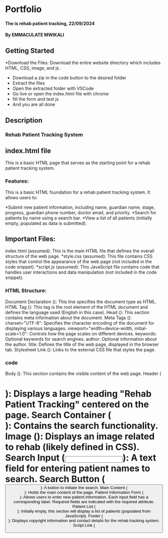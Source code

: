 # Portfolio
#### The is rehab patient tracking, 22/09/2024
#### **By EMMACULATE MWIKALI**

## Getting Started
*Download the Files: Download the entire website directory which      includes HTML, CSS, image, and js .
* Download a zip in the code button to the desired folder
* Extract the files
* Open the extracted folder with VSCode
* Go live or open the index.html file with chrome
* fill the form and test js
* And you are all done

## Description
### Rehab Patient Tracking System

## index.html file
This is a basic HTML page that serves as the starting point for a rehab patient tracking system.

### Features:

This is a basic HTML foundation for a rehab patient tracking system. It allows users to:

 *Submit new patient information, including name, guardian name, stage, progress,    guardian phone number, doctor email, and priority.
 *Search for patients by name using a search bar.
 *View a list of all patients (initially empty, populated as data is submitted).
## Important Files:

index.html (assumed): This is the main HTML file that defines the overall structure of the web page.
   *style.css (assumed): This file contains CSS styles that control the appearance of the web page (not included in the code snippet).
    *script.js (assumed): This JavaScript file contains code that handles user interactions and data manipulation (not included in the code snippet).
### HTML Structure:

Document Declaration (<!DOCTYPE html>): This line specifies the document type as HTML.
HTML Tag (<html lang="en">): This tag is the root element of the HTML document and defines the language used (English in this case).
Head (<head>): This section contains meta information about the document.
Meta Tags (<meta>):
charset="UTF-8": Specifies the character encoding of the document for displaying various languages.
viewport="width=device-width, initial-scale=1.0": Controls how the page scales on different devices.
keywords: Optional keywords for search engines.
author: Optional information about the author.
title: Defines the title of the web page, displayed in the browser tab.
Stylesheet Link (<link rel="stylesheet" href="style.css">): Links to the external CSS file that styles the page.

### code 
Body (<body>): This section contains the visible content of the web page.
Header (<h1>): Displays a large heading "Rehab Patient Tracking" centered on the page.
Search Container (<div class="search-container">): Contains the search functionality.
Image (<img>): Displays an image related to rehab (likely defined in CSS).
Search Input (<input>): A text field for entering patient names to search.
Search Button (<button>): A button to initiate the search.
Main Content (<main class="container">): Holds the main content of the page.
Patient Information Form (<form id="patientForm">): Allows users to enter new patient information. Each input field has a corresponding label.
Required fields are indicated with the required attribute.
Patient List (<div id="patientList" class="mt-4">): Initially empty, this section will display a list of patients (populated from JavaScript).
Footer (<footer>): Displays copyright information and contact details for the rehab tracking system.
Script Link (<script src="script.js"></script">): Links to the external JavaScript file that handles functionalities.

### unctionality (requires JavaScript):

Upon submitting the form, patient information is collected and likely stored in an array or database (handled by JavaScript).
The search input allows users to filter the displayed patients by name (implemented by JavaScript).


*Edit and delete functionalities for patients.
*Implementing sorting options for the patient list (e.g., by priority, stage).
*Storing patient data persistently (e.g., using local storage or a database).

## javascrip code
This JavaScript code provides the core functionality for a basic rehab patient tracking system. 

### It interacts with an HTML form to:

*Collect patient data: Name, guardian name, stage, progress, guardian phone number, doctor email, and priority.
*Validate input: Ensures all required fields are filled.
*Add new patients: Stores patient information in an in-memory array (patients).
*Edit existing patients: Allows updating details of a selected patient.
*Delete patients: Removes patients from the array based on their index.
*Search patients by name: Filters the displayed patient list based on the search term.
*Display patient list: Generates HTML elements representing each patient with their information and edit/delete buttons.

### Functionality:

### Event Listeners:
### 1.Form Submission:
Prevents default form submission behavior.Extracts patient data from form fields.Validates input (all required fields are filled).
###  2.If editing an existing patient:
 Updates the corresponding object in the patients array clears the form and resets the editingPatientIndex flag.
 Displays a success message and updates the patient list.

### 3.If adding a new patient:
Pushes a new object with patient data to the patients array.
Clears the form.
Displays a success message and updates the patient list.

### 4.Search Input Keyup:
Gets the search term entered in the search input field (converted to lowercase Calls the displayPatients function with the search term.
   
### 5.Search Button Click (if implemented):
    Triggers the same functionality as the search input keyup event.

 ### 6.displayPatients Function:
 Clears the existing patient list content. Initializes a patientsFound flag set to false.Iterates through the patients array:If there's no search term or the patient's name (lowercase) includes the search term: Sets patientsFound to true.Creates a new HTML element (div) for the patient.Sets appropriate class names for the patient item and priority level.

 ## buttons
Constructs HTML content for the patient, including name, guardian details, stage, progress, phone, email, and edit/delete buttons. Appends the patient element to the patientList container in the HTML.
Attaches click event listeners to the edit and delete buttons:

### 7.Edit Button:
Populates the form with the selected patient's data.Sets the editingPatientIndex flag to the patient's index in the array. Displays the updated patient list (without hiding the current item).
   
### 8.Delete Button:
Removes the patient from the patients array based on the index.
    
### 9.Updates the displayed patient list.
If no patients match the search term after iterating, displays a message indicating "No patient found by that name."


### Live server
* You can view the web live on h
https://github.com/EMMA-KAREN/wk2.code-challage
### Known Bugs
The application works perfectly well, hopefully no bugs.

### Technologies Used
HTML, CSS , js, GIT



### Support and contact details
Contact details (mumokaren@gmail.com, 079792951, )

### License

*LIcenced under the [MT-licence]https://github.com/EMMA-KAREN/wk2.code-challage/blob/master/LICENCE.md)